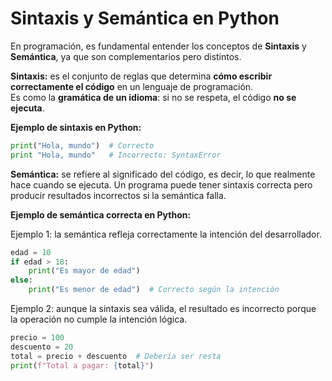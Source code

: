 # Sintaxis y Semántica en Python

En programación, es fundamental entender los conceptos de **Sintaxis** y **Semántica**, ya que son complementarios pero distintos.

**Sintaxis:** es el conjunto de reglas que determina **cómo escribir correctamente el código** en un lenguaje de programación.  
Es como la **gramática de un idioma**: si no se respeta, el código **no se ejecuta**.  

**Ejemplo de sintaxis en Python:**

```python
print("Hola, mundo")  # Correcto
print "Hola, mundo"   # Incorrecto: SyntaxError
```

**Semántica:** se refiere al significado del código, es decir, lo que realmente hace cuando se ejecuta.
Un programa puede tener sintaxis correcta pero producir resultados incorrectos si la semántica falla.

**Ejemplo de semántica correcta en Python:**

Ejemplo 1: la semántica refleja correctamente la intención del desarrollador.
```python
edad = 10
if edad > 18:
    print("Es mayor de edad")
else:
    print("Es menor de edad")  # Correcto según la intención
```

Ejemplo 2: aunque la sintaxis sea válida, el resultado es incorrecto porque la operación no cumple la intención lógica.
```python
precio = 100
descuento = 20
total = precio + descuento  # Debería ser resta
print(f"Total a pagar: {total}")
```